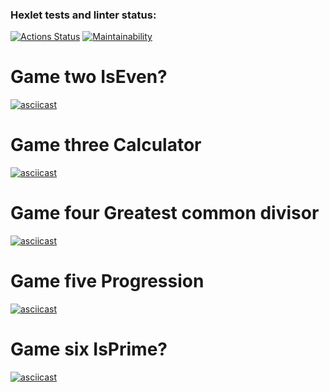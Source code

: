 ### Hexlet tests and linter status:
[![Actions Status](https://github.com/DmitriyKuzmin991/java-project-61/workflows/hexlet-check/badge.svg)](https://github.com/DmitriyKuzmin991/java-project-61/actions)
[![Maintainability](https://api.codeclimate.com/v1/badges/bef3aefc9cf2df5065e4/maintainability)](https://codeclimate.com/github/DmitriyKuzmin991/java-project-61/maintainability)

# Game two IsEven?
[![asciicast](https://asciinema.org/a/Q37c6mfqWCnByV0qNDcordPA3.svg)](https://asciinema.org/a/Q37c6mfqWCnByV0qNDcordPA3)

# Game three Calculator
[![asciicast](https://asciinema.org/a/YfCQX3ivJbScFzRjpN9vyGUzC.svg)](https://asciinema.org/a/YfCQX3ivJbScFzRjpN9vyGUzC)

# Game four Greatest common divisor
[![asciicast](https://asciinema.org/a/LNtNecsSjzASD5JfREWXpNMtm.svg)](https://asciinema.org/a/LNtNecsSjzASD5JfREWXpNMtm)

# Game five Progression
[![asciicast](https://asciinema.org/a/NcLRJSjaiempLTzw8idSx20Wj.svg)](https://asciinema.org/a/NcLRJSjaiempLTzw8idSx20Wj)

# Game six IsPrime?
[![asciicast](https://asciinema.org/a/bojx6UqEtKtzZkKk5pnGemi2O.svg)](https://asciinema.org/a/bojx6UqEtKtzZkKk5pnGemi2O)
